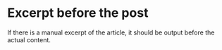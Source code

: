 # Excerpt before the post

If there is a manual excerpt of the article, it should be output before the actual content.

